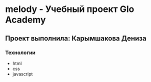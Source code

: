 # melody - Учебный проект Glo Academy
## Проект выполнила: Карымшакова Дениза

### Технологии
- html
- css
- javascript
